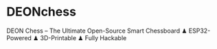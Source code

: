 # DEONchess
DEON Chess – The Ultimate Open-Source Smart Chessboard ♟ ESP32-Powered ♟ 3D-Printable ♟ Fully Hackable

